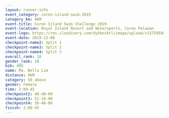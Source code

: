 ```yaml
--- 
layout: runner-info 
event_category: coron-island-swim-2019 
category_km: 4KM 
event-title: Coron Island Swim Challenge 2019 
event-location: Royal Island Resort and Watersports, Coron Palawan 
event-logo: https://res.cloudinary.com/dykbosktl/image/upload/v1575958949/Logo/Coron.jpg 
event-date: 2019-12-08 
checkpoint-name2: Split 1 
checkpoint-name3: Split 2 
checkpoint-name4: Split 3 
overall_rank: 18
gender_rank: 10
bib: 405
name: Ma. Bella Lim
distance: 4KM
category: 50 above
gender: Female
time: 2-09-45
checkpoint2: 40-40-00
checkpoint3: 52-18-00
checkpoint4: 36-46-00
finish: 2-09-45
--- 
```

